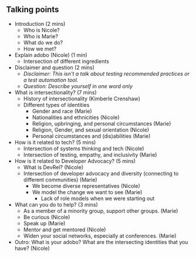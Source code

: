 ## Talking points

- Introduction (2 mins)
    - Who is Nicole?
    - Who is Marie?
    - What do we do?
    - How we met?
- Explain adobo (Nicole) (1 min)
    - Intersection of different ingredients
- Disclaimer and question (2 mins)   
    - *Disclaimer: This isn't a talk about testing recommended practices or a test automation tool.* 
    - *Question: Describe yourself in one word only*
- What is intersectionality? (7 mins)
    - History of intersectionality (Kimberle Crenshaw)
    - Different types of identities
        - Gender and race (Marie)
        - Nationalities and ethnicities (Nicole)
        - Religion, upbringing, and personal circumstances (Marie)
        - Religion, Gender, and sexual orientation (Nicole)
        - Personal circumstances and (dis)abilities (Marie)
- How is it related to tech? (5 mins)
    - Intersection of systems thinking and tech (Nicole)
    - Intersection of testing, empathy, and inclusivity (Marie)
- How is it related to Developer Advocacy? (5 mins)
    - What is DevRel? (Nicole)
    - Intersection of developer advocacy and diversity (connecting to different communities) (Marie)
        - We become diverse representatives (Nicole)
        - We model the change we want to see (Marie)
            - Lack of role models when we were starting out
- What can you do to help? (3 mins)
    - As a member of a minority group, support other groups. (Marie)
    - Be curious (Nicole)
    - Speak up (Marie)
    - Mentor and get mentored (Nicole)
    - Widen your social networks, especially at conferences. (Marie)
 - Outro: What is your adobo? What are the intersecting identities that you have? (Nicole)
        
        

